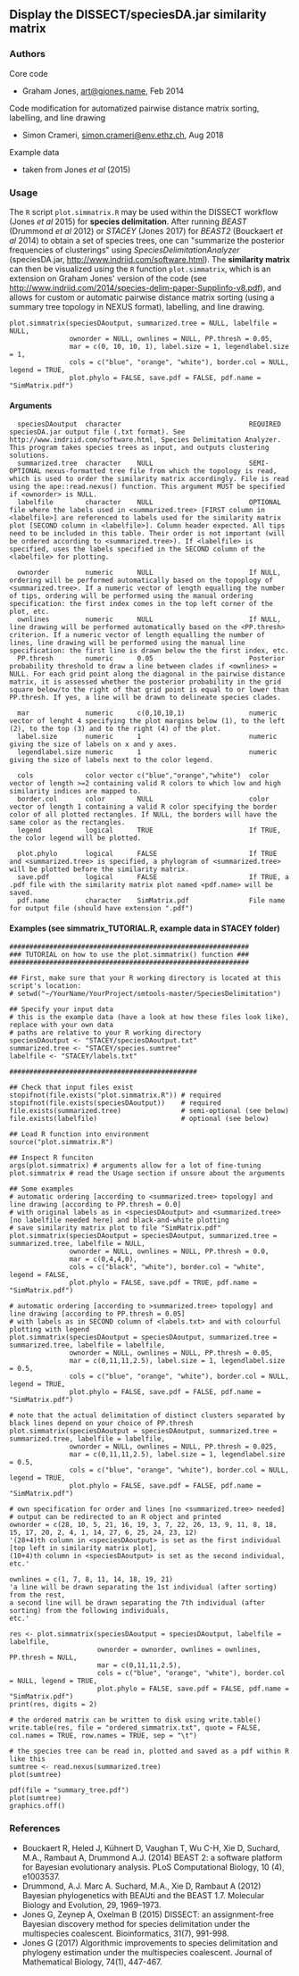 ## Display the DISSECT/speciesDA.jar similarity matrix

### Authors
Core code
* Graham Jones, art@gjones.name, Feb 2014

Code modification for automatized pairwise distance matrix sorting, labelling, and line drawing 
* Simon Crameri, simon.crameri@env.ethz.ch, Aug 2018

Example data
* taken from Jones *et al* (2015)

### Usage
The `R` script `plot.simmatrix.R` may be used within the DISSECT workflow (Jones *et al* 2015) for **species delimitation**. After running *BEAST* (Drummond *et al* 2012) or *STACEY* (Jones 2017) for *BEAST2* (Bouckaert *et al* 2014) to obtain a set of species trees, one can "summarize the posterior frequencies of clusterings" using *SpeciesDelimitationAnalyzer* (speciesDA.jar, http://www.indriid.com/software.html). The **similarity matrix** can then be visualized using the `R` function `plot.simmatrix`, which is an extension on Graham Jones' version of the code (see http://www.indriid.com/2014/species-delim-paper-SuppIinfo-v8.pdf), and allows for custom or automatic pairwise distance matrix sorting (using a summary tree topology in NEXUS format), labelling, and line drawing.

```
plot.simmatrix(speciesDAoutput, summarized.tree = NULL, labelfile = NULL, 
               ownorder = NULL, ownlines = NULL, PP.thresh = 0.05, 
               mar = c(0, 10, 10, 1), label.size = 1, legendlabel.size = 1, 
               cols = c("blue", "orange", "white"), border.col = NULL, legend = TRUE, 
               plot.phylo = FALSE, save.pdf = FALSE, pdf.name = "SimMatrix.pdf") 
```

#### Arguments
```
  speciesDAoutput  character                                REQUIRED speciesDA.jar output file (.txt format). See http://www.indriid.com/software.html, Species Delimitation Analyzer. This program takes species trees as input, and outputs clustering solutions.
  summarized.tree  character    NULL                        SEMI-OPTIONAL nexus-formatted tree file from which the topology is read, which is used to order the similarity matrix accordingly. File is read using the ape::read.nexus() function. This argument MUST be specified if <ownorder> is NULL.
  labelfile        character    NULL                        OPTIONAL file where the labels used in <summarized.tree> [FIRST column in <labelfile>] are referenced to labels used for the similarity matrix plot [SECOND column in <labelfile>]. Column header expected. All tips need to be included in this table. Their order is not important (will be ordered according to <summarized.tree>). If <labelfile> is specified, uses the labels specified in the SECOND column of the <labelfile> for plotting.
  
  ownorder         numeric      NULL                        If NULL, ordering will be performed automatically based on the topoplogy of <summarized.tree>. If a numeric vector of length equalling the number of tips, ordering will be performed using the manual ordering specification: the first index comes in the top left corner of the plot, etc.
  ownlines         numeric      NULL                        If NULL, line drawing will be performed automatically based on the <PP.thresh> criterion. If a numeric vector of length equalling the number of lines, line drawing will be performed using the manual line specification: the first line is drawn below the the first index, etc.
  PP.thresh        numeric      0.05                        Posterior probability threshold to draw a line between clades if <ownlines> = NULL. For each grid point along the diagonal in the pairwise distance matrix, it is assessed whether the posterior probability in the grid square below/to the right of that grid point is equal to or lower than PP.thresh. If yes, a line will be drawn to delineate species clades.
  
  mar              numeric      c(0,10,10,1)                numeric vector of lenght 4 specifying the plot margins below (1), to the left (2), to the top (3) and to the right (4) of the plot.
  label.size       numeric      1                           numeric giving the size of labels on x and y axes.
  legendlabel.size numeric      1                           numeric giving the size of labels next to the color legend.
  
  cols             color vector c("blue","orange","white")  color vector of length >=2 containing valid R colors to which low and high similarity indices are mapped to.
  border.col       color        NULL                        color vector of length 1 containing a valid R color specifying the border color of all plotted rectangles. If NULL, the borders will have the same color as the rectangles.
  legend           logical      TRUE                        If TRUE, the color legend will be plotted.
  
  plot.phylo       logical      FALSE                       If TRUE and <summarized.tree> is specified, a phylogram of <summarized.tree> will be plotted before the similarity matrix.
  save.pdf         logical      FALSE                       If TRUE, a .pdf file with the similarity matrix plot named <pdf.name> will be saved.
  pdf.name         character    SimMatrix.pdf               File name for output file (should have extension ".pdf")
```

#### Examples (see simmatrix_TUTORIAL.R, example data in STACEY folder)
```
############################################################
### TUTORIAL on how to use the plot.simmatrix() function ###
############################################################

## First, make sure that your R working directory is located at this script's location:
# setwd("~/YourName/YourProject/smtools-master/SpeciesDelimitation")

## Specify your input data
# this is the example data (have a look at how these files look like), replace with your own data
# paths are relative to your R working directory
speciesDAoutput <- "STACEY/speciesDAoutput.txt"
summarized.tree <- "STACEY/species.sumtree"
labelfile <- "STACEY/labels.txt"

###############################################

## Check that input files exist
stopifnot(file.exists("plot.simmatrix.R")) # required
stopifnot(file.exists(speciesDAoutput))    # required
file.exists(summarized.tree)               # semi-optional (see below)
file.exists(labelfile)                     # optional (see below)

## Load R function into environment
source("plot.simmatrix.R")

## Inspect R funciton
args(plot.simmatrix) # arguments allow for a lot of fine-tuning
plot.simmatrix # read the Usage section if unsure about the arguments

## Some examples
# automatic ordering [according to <summarized.tree> topology] and line drawing [according to PP.thresh = 0.0]
# with original labels as in <speciesDAoutput> and <summarized.tree> [no labelfile needed here] and black-and-white plotting
# save similarity matrix plot to file "SimMatrix.pdf"
plot.simmatrix(speciesDAoutput = speciesDAoutput, summarized.tree = summarized.tree, labelfile = NULL,
               ownorder = NULL, ownlines = NULL, PP.thresh = 0.0, 
               mar = c(0,4,4,0), 
               cols = c("black", "white"), border.col = "white", legend = FALSE, 
               plot.phylo = FALSE, save.pdf = TRUE, pdf.name = "SimMatrix.pdf")

# automatic ordering [according to >summarized.tree> topology] and line drawing [according to PP.thresh = 0.05] 
# with labels as in SECOND column of <labels.txt> and with colourful plotting with legend
plot.simmatrix(speciesDAoutput = speciesDAoutput, summarized.tree = summarized.tree, labelfile = labelfile,
               ownorder = NULL, ownlines = NULL, PP.thresh = 0.05, 
               mar = c(0,11,11,2.5), label.size = 1, legendlabel.size = 0.5,
               cols = c("blue", "orange", "white"), border.col = NULL, legend = TRUE, 
               plot.phylo = FALSE, save.pdf = FALSE, pdf.name = "SimMatrix.pdf")

# note that the actual delimitation of distinct clusters separated by black lines depend on your choice of PP.thresh
plot.simmatrix(speciesDAoutput = speciesDAoutput, summarized.tree = summarized.tree, labelfile = labelfile,
               ownorder = NULL, ownlines = NULL, PP.thresh = 0.025, 
               mar = c(0,11,11,2.5), label.size = 1, legendlabel.size = 0.5,
               cols = c("blue", "orange", "white"), border.col = NULL, legend = TRUE, 
               plot.phylo = FALSE, save.pdf = FALSE, pdf.name = "SimMatrix.pdf")

# own specification for order and lines [no <summarized.tree> needed]
# output can be redirected to an R object and printed
ownorder = c(28, 10, 5, 21, 16, 19, 3, 7, 22, 26, 13, 9, 11, 8, 18, 15, 17, 20, 2, 4, 1, 14, 27, 6, 25, 24, 23, 12) 
'(28+4)th column in <speciesDAoutput> is set as the first individual [top left in similarity matrix plot],
(10+4)th column in <speciesDAoutput> is set as the second individual, 
etc.'

ownlines = c(1, 7, 8, 11, 14, 18, 19, 21) 
'a line will be drawn separating the 1st individual (after sorting) from the rest, 
a second line will be drawn separating the 7th individual (after sorting) from the following individuals, 
etc.'

res <- plot.simmatrix(speciesDAoutput = speciesDAoutput, labelfile = labelfile,
                      ownorder = ownorder, ownlines = ownlines, PP.thresh = NULL, 
                      mar = c(0,11,11,2.5), 
                      cols = c("blue", "orange", "white"), border.col = NULL, legend = TRUE, 
                      plot.phylo = FALSE, save.pdf = FALSE, pdf.name = "SimMatrix.pdf")
print(res, digits = 2) 

# the ordered matrix can be written to disk using write.table()
write.table(res, file = "ordered_simmatrix.txt", quote = FALSE, col.names = TRUE, row.names = TRUE, sep = "\t")

# the species tree can be read in, plotted and saved as a pdf within R like this
sumtree <- read.nexus(summarized.tree)
plot(sumtree)

pdf(file = "summary_tree.pdf")
plot(sumtree)
graphics.off()
```

### References
* Bouckaert R, Heled J, Kühnert D, Vaughan T, Wu C-H, Xie D, Suchard, M.A., Rambaut A, Drummond A.J. (2014) BEAST 2: a software platform for Bayesian evolutionary analysis. PLoS Computational Biology, 10 (4), e1003537.
* Drummond, A.J. Marc A. Suchard, M.A., Xie D, Rambaut A (2012) Bayesian phylogenetics with BEAUti and the BEAST 1.7. Molecular Biology and Evolution, 29, 1969–1973.
* Jones G, Zeynep A, Oxelman B (2015) DISSECT: an assignment-free Bayesian discovery method for species delimitation under the multispecies coalescent. Bioinformatics, 31(7), 991-998.
* Jones G (2017) Algorithmic improvements to species delimitation and phylogeny estimation under the multispecies coalescent. Journal of Mathematical Biology, 74(1), 447-467.
